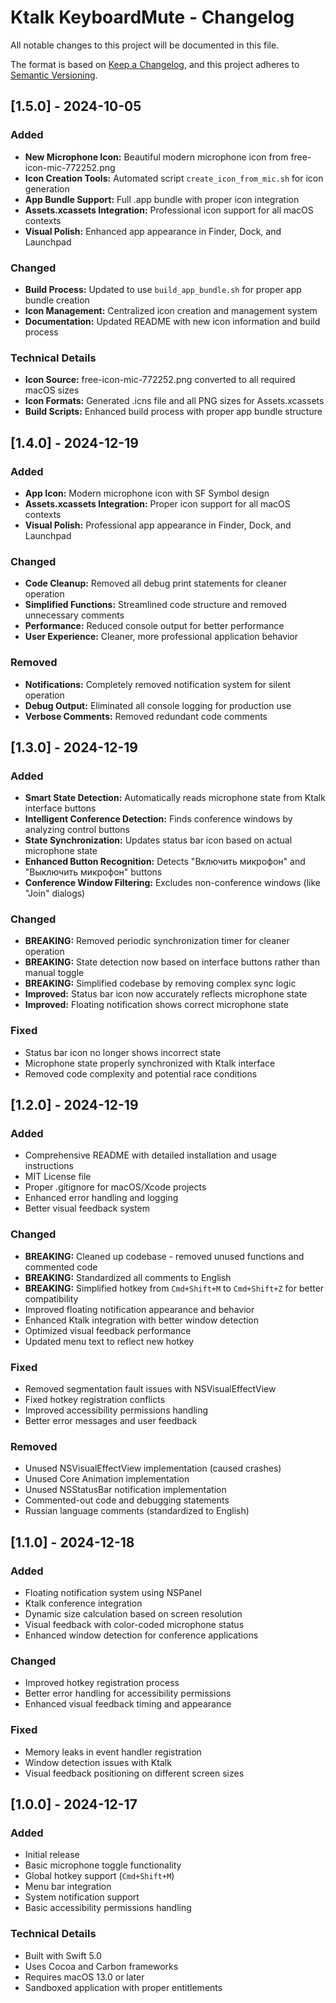 # Ktalk KeyboardMute - Changelog

All notable changes to this project will be documented in this file.

The format is based on [Keep a Changelog](https://keepachangelog.com/en/1.0.0/),
and this project adheres to [Semantic Versioning](https://semver.org/spec/v2.0.0.html).

## [1.5.0] - 2024-10-05

### Added
- **New Microphone Icon:** Beautiful modern microphone icon from free-icon-mic-772252.png
- **Icon Creation Tools:** Automated script `create_icon_from_mic.sh` for icon generation
- **App Bundle Support:** Full .app bundle with proper icon integration
- **Assets.xcassets Integration:** Professional icon support for all macOS contexts
- **Visual Polish:** Enhanced app appearance in Finder, Dock, and Launchpad

### Changed
- **Build Process:** Updated to use `build_app_bundle.sh` for proper app bundle creation
- **Icon Management:** Centralized icon creation and management system
- **Documentation:** Updated README with new icon information and build process

### Technical Details
- **Icon Source:** free-icon-mic-772252.png converted to all required macOS sizes
- **Icon Formats:** Generated .icns file and all PNG sizes for Assets.xcassets
- **Build Scripts:** Enhanced build process with proper app bundle structure

## [1.4.0] - 2024-12-19

### Added
- **App Icon:** Modern microphone icon with SF Symbol design
- **Assets.xcassets Integration:** Proper icon support for all macOS contexts
- **Visual Polish:** Professional app appearance in Finder, Dock, and Launchpad

### Changed
- **Code Cleanup:** Removed all debug print statements for cleaner operation
- **Simplified Functions:** Streamlined code structure and removed unnecessary comments
- **Performance:** Reduced console output for better performance
- **User Experience:** Cleaner, more professional application behavior

### Removed
- **Notifications:** Completely removed notification system for silent operation
- **Debug Output:** Eliminated all console logging for production use
- **Verbose Comments:** Removed redundant code comments

## [1.3.0] - 2024-12-19

### Added
- **Smart State Detection:** Automatically reads microphone state from Ktalk interface buttons
- **Intelligent Conference Detection:** Finds conference windows by analyzing control buttons
- **State Synchronization:** Updates status bar icon based on actual microphone state
- **Enhanced Button Recognition:** Detects "Включить микрофон" and "Выключить микрофон" buttons
- **Conference Window Filtering:** Excludes non-conference windows (like "Join" dialogs)

### Changed
- **BREAKING:** Removed periodic synchronization timer for cleaner operation
- **BREAKING:** State detection now based on interface buttons rather than manual toggle
- **BREAKING:** Simplified codebase by removing complex sync logic
- **Improved:** Status bar icon now accurately reflects microphone state
- **Improved:** Floating notification shows correct microphone state

### Fixed
- Status bar icon no longer shows incorrect state
- Microphone state properly synchronized with Ktalk interface
- Removed code complexity and potential race conditions

## [1.2.0] - 2024-12-19

### Added
- Comprehensive README with detailed installation and usage instructions
- MIT License file
- Proper .gitignore for macOS/Xcode projects
- Enhanced error handling and logging
- Better visual feedback system

### Changed
- **BREAKING:** Cleaned up codebase - removed unused functions and commented code
- **BREAKING:** Standardized all comments to English
- **BREAKING:** Simplified hotkey from `Cmd+Shift+M` to `Cmd+Shift+Z` for better compatibility
- Improved floating notification appearance and behavior
- Enhanced Ktalk integration with better window detection
- Optimized visual feedback performance
- Updated menu text to reflect new hotkey

### Fixed
- Removed segmentation fault issues with NSVisualEffectView
- Fixed hotkey registration conflicts
- Improved accessibility permissions handling
- Better error messages and user feedback

### Removed
- Unused NSVisualEffectView implementation (caused crashes)
- Unused Core Animation implementation
- Unused NSStatusBar notification implementation
- Commented-out code and debugging statements
- Russian language comments (standardized to English)

## [1.1.0] - 2024-12-18

### Added
- Floating notification system using NSPanel
- Ktalk conference integration
- Dynamic size calculation based on screen resolution
- Visual feedback with color-coded microphone status
- Enhanced window detection for conference applications

### Changed
- Improved hotkey registration process
- Better error handling for accessibility permissions
- Enhanced visual feedback timing and appearance

### Fixed
- Memory leaks in event handler registration
- Window detection issues with Ktalk
- Visual feedback positioning on different screen sizes

## [1.0.0] - 2024-12-17

### Added
- Initial release
- Basic microphone toggle functionality
- Global hotkey support (`Cmd+Shift+M`)
- Menu bar integration
- System notification support
- Basic accessibility permissions handling

### Technical Details
- Built with Swift 5.0
- Uses Cocoa and Carbon frameworks
- Requires macOS 13.0 or later
- Sandboxed application with proper entitlements